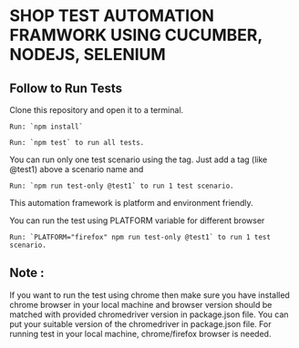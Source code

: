 # SHOP TEST AUTOMATION FRAMWORK USING CUCUMBER, NODEJS, SELENIUM

Follow to Run Tests
-------------------

Clone this repository and open it to a terminal.
```shell
Run: `npm install`
```
```shell
Run: `npm test` to run all tests.
```
You can run only one test scenario using the tag. Just add a tag (like @test1) above a scenario name and
```shell
Run: `npm run test-only @test1` to run 1 test scenario.
```

This automation framework is platform and environment friendly.

You can run the test using PLATFORM variable for different browser
```shell
Run: `PLATFORM="firefox" npm run test-only @test1` to run 1 test scenario.
```

Note :
------
If you want to run the test using chrome then make sure you have installed chrome browser in your local machine and browser version should be matched with provided chromedriver version in package.json file. You can put your suitable version of the chromedriver in package.json file. For running test in your local machine, chrome/firefox browser is needed.
